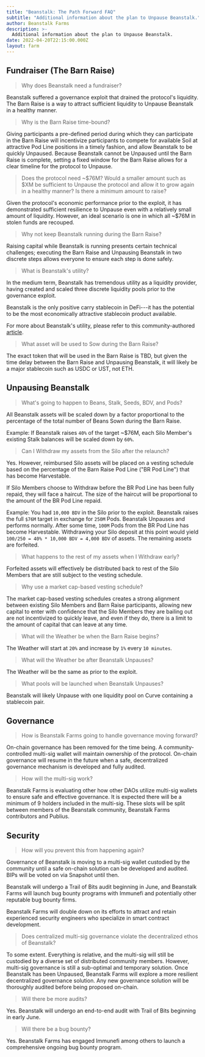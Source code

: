 ```yaml
---
title: "Beanstalk: The Path Forward FAQ"
subtitle: "Additional information about the plan to Unpause Beanstalk."
author: Beanstalk Farms
description: >-
  Additional information about the plan to Unpause Beanstalk.
date: 2022-04-20T22:15:00.000Z
layout: farm
---
```


**Fundraiser (The Barn Raise)**
-------------------------------

> Why does Beanstalk need a fundraiser?

Beanstalk suffered a governance exploit that drained the protocol's liquidity. The Barn Raise is a way to attract sufficient liquidity to Unpause Beanstalk in a healthy manner.

> Why is the Barn Raise time-bound?

Giving participants a pre-defined period during which they can participate in the Barn Raise will incentivize participants to compete for available Soil at attractive Pod Line positions in a timely fashion, and allow Beanstalk to be quickly Unpaused. Because Beanstalk cannot be Unpaused until the Barn Raise is complete, setting a fixed window for the Barn Raise allows for a clear timeline for the protocol to Unpause.

> Does the protocol need ~$76M? Would a smaller amount such as $XM be sufficient to Unpause the protocol and allow it to grow again in a healthy manner? Is there a minimum amount to raise?

Given the protocol's economic performance prior to the exploit, it has demonstrated sufficient resilience to Unpause even with a relatively small amount of liquidity. However, an ideal scenario is one in which all ~$76M in stolen funds are recouped.

> Why not keep Beanstalk running during the Barn Raise?

Raising capital while Beanstalk is running presents certain technical challenges; executing the Barn Raise and Unpausing Beanstalk in two discrete steps allows everyone to ensure each step is done safely.

> What is Beanstalk's utility?

In the medium term, Beanstalk has tremendous utility as a liquidity provider, having created and scaled three discrete liquidity pools prior to the governance exploit.

Beanstalk is the only positive carry stablecoin in DeFi---it has the potential to be the most economically attractive stablecoin product available.

For more about Beanstalk's utility, please refer to this community-authored [article](https://mirror.xyz/astn.eth/w5336TYVkb-9eIlKxrCPKLoUNvYRgJmd6nB4Br5-Vs8).

> What asset will be used to Sow during the Barn Raise?

The exact token that will be used in the Barn Raise is TBD, but given the time delay between the Barn Raise and Unpausing Beanstalk, it will likely be a major stablecoin such as USDC or UST, not ETH.

Unpausing **Beanstalk**
-----------------------

> What's going to happen to Beans, Stalk, Seeds, BDV, and Pods?

All Beanstalk assets will be scaled down by a factor proportional to the percentage of the total number of Beans Sown during the Barn Raise.

Example: If Beanstalk raises `40%` of the target ~$76M, each Silo Member's existing Stalk balances will be scaled down by `60%`.

> Can I Withdraw my assets from the Silo after the relaunch?

Yes. However, reimbursed Silo assets will be placed on a vesting schedule based on the percentage of the Barn Raise Pod Line ("BR Pod Line") that has become Harvestable.

If Silo Members choose to Withdraw before the BR Pod Line has been fully repaid, they will face a haircut. The size of the haircut will be proportional to the amount of the BR Pod Line repaid.

Example: You had `10,000 BDV` in the Silo prior to the exploit. Beanstalk raises the full `$76M` target in exchange for `250M` Pods. Beanstalk Unpauses and performs normally. After some time, `100M` Pods from the BR Pod Line has become Harvestable. Withdrawing your Silo deposit at this point would yield `100/250 = 40% * 10,000 BDV = 4,000 BDV` of assets. The remaining assets are forfeited.

> What happens to the rest of my assets when I Withdraw early?

Forfeited assets will effectively be distributed back to rest of the Silo Members that are still subject to the vesting schedule.

> Why use a market cap-based vesting schedule?

The market cap-based vesting schedules creates a strong alignment between existing Silo Members and Barn Raise participants, allowing new capital to enter with confidence that the Silo Members they are bailing out are not incentivized to quickly leave, and even if they do, there is a limit to the amount of capital that can leave at any time.

> What will the Weather be when the Barn Raise begins?

The Weather will start at `20%` and increase by `1%` every `10 minutes`.

> What will the Weather be after Beanstalk Unpauses?

The Weather will be the same as prior to the exploit.

> What pools will be launched when Beanstalk Unpauses?

Beanstalk will likely Unpause with one liquidity pool on Curve containing a stablecoin pair.

**Governance**
--------------

> How is Beanstalk Farms going to handle governance moving forward?

On-chain governance has been removed for the time being. A community-controlled multi-sig wallet will maintain ownership of the protocol. On-chain governance will resume in the future when a safe, decentralized governance mechanism is developed and fully audited.

> How will the multi-sig work?

Beanstalk Farms is evaluating other how other DAOs utilize multi-sig wallets to ensure safe and effective governance. It is expected there will be a minimum of 9 holders included in the multi-sig. These slots will be split between members of the Beanstalk community, Beanstalk Farms contributors and Publius.

**Security**
------------

> How will you prevent this from happening again?

Governance of Beanstalk is moving to a multi-sig wallet custodied by the community until a safe on-chain solution can be developed and audited. BIPs will be voted on via Snapshot until then.

Beanstalk will undergo a Trail of Bits audit beginning in June, and Beanstalk Farms will launch bug bounty programs with Immunefi and potentially other reputable bug bounty firms.

Beanstalk Farms will double down on its efforts to attract and retain experienced security engineers who specialize in smart contract development.

> Does centralized multi-sig governance violate the decentralized ethos of Beanstalk?

To some extent. Everything is relative, and the multi-sig will still be custodied by a diverse set of distributed community members. However, multi-sig governance is still a sub-optimal and temporary solution. Once Beanstalk has been Unpaused, Beanstalk Farms will explore a more resilient decentralized governance solution. Any new governance solution will be thoroughly audited before being proposed on-chain.

> Will there be more audits?

Yes. Beanstalk will undergo an end-to-end audit with Trail of Bits beginning in early June.

> Will there be a bug bounty?

Yes. Beanstalk Farms has engaged Immunefi among others to launch a comprehensive ongoing bug bounty program.
